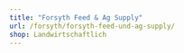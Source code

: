 ```yaml
---
title: "Forsyth Feed & Ag Supply"
url: /forsyth/forsyth-feed-und-ag-supply/
shop: Landwirtschaftlich
---
```

